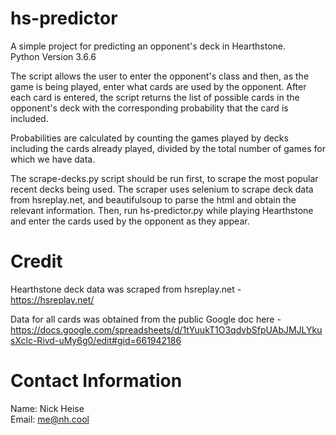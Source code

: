 # hs-predictor
A simple project for predicting an opponent's deck in Hearthstone.  
Python Version 3.6.6

<p>The script allows the user to enter the opponent's class and then, as the game is being played, enter what cards are used by the opponent. After each card is entered, the script returns the list of possible cards in the opponent's deck with the corresponding probability that the card is included.</p>
<p>Probabilities are calculated by counting the games played by decks including the cards already played, divided by the total number of games for which we have data.</p>

<p>The scrape-decks.py script should be run first, to scrape the most popular recent decks being used.    
The scraper uses selenium to scrape deck data from hsreplay.net, and beautifulsoup to parse the html and obtain the relevant information.
Then, run hs-predictor.py while playing Hearthstone and enter the cards used by the opponent as they appear.</p>


# Credit
Hearthstone deck data was scraped from hsreplay.net -  
https://hsreplay.net/  

Data for all cards was obtained from the public Google doc here -  
https://docs.google.com/spreadsheets/d/1tYuukT1O3qdvbSfpUAbJMJLYkusXclc-Rivd-uMy6g0/edit#gid=661942186  

# Contact Information  
Name: Nick Heise  
Email: me@nh.cool   
